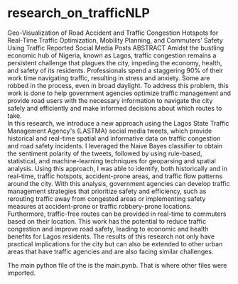 # research_on_trafficNLP
Geo-Visualization of Road Accident and Traffic Congestion Hotspots for Real-Time Traffic Optimization, Mobility Planning, and Commuters’ Safety Using Traffic Reported Social Media Posts
ABSTRACT
Amidst the bustling economic hub of Nigeria, known as Lagos, traffic congestion remains a persistent challenge that plagues the city, impeding the economy, health, and safety of its residents. Professionals spend a staggering 90% of their work time navigating traffic, resulting in stress and anxiety. Some are robbed in the process, even in broad daylight. To address this problem, this work is done to help government agencies optimize traffic management and provide road users with the necessary information to navigate the city safely and efficiently and make informed decisions about which routes to take.  
In this research, we introduce a new approach using the Lagos State Traffic Management Agency's (LASTMA) social media tweets, which provide historical and real-time spatial and informative data on traffic congestion and road safety incidents. I leveraged the Naive Bayes classifier to obtain the sentiment polarity of the tweets, followed by using rule-based, statistical, and machine-learning techniques for geoparsing and spatial analysis. 
Using this approach, I was able to identify, both historically and in real-time, traffic hotspots, accident-prone areas, and traffic flow patterns around the city. 
With this analysis, government agencies can develop traffic management strategies that prioritize safety and efficiency, such as rerouting traffic away from congested areas or implementing safety measures at accident-prone or traffic robbery-prone locations. Furthermore, traffic-free routes can be provided in real-time to commuters based on their location. 
This work has the potential to reduce traffic congestion and improve road safety, leading to economic and health benefits for Lagos residents. The results of this research not only have practical implications for the city but can also be extended to other urban areas that have traffic agencies and are also facing similar challenges.


The main python file of the is the main.pynb. That is where other files were imported.
